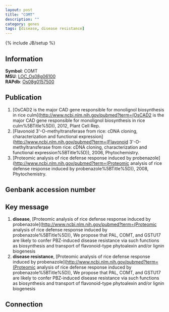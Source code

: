 ```yaml
---
layout: post
title: "COMT"
description: ""
category: genes
tags: [disease, disease resistance]
---
```

{% include JB/setup %}

## Information
__Symbol__: COMT  
__MSU__: [LOC_Os08g06100](http://rice.plantbiology.msu.edu/cgi-bin/ORF_infopage.cgi?orf=LOC_Os08g06100)  
__RAPdb__: [Os08g0157500](http://rapdb.dna.affrc.go.jp/viewer/gbrowse_details/irgsp1?name=Os08g0157500)  

## Publication
1. [OsCAD2 is the major CAD gene responsible for monolignol biosynthesis in rice culm](http://www.ncbi.nlm.nih.gov/pubmed?term=(OsCAD2 is the major CAD gene responsible for monolignol biosynthesis in rice culm%5BTitle%5D)), 2012, Plant Cell Rep.
2. [Flavonoid 3'-O-methyltransferase from rice: cDNA cloning, characterization and functional expression](http://www.ncbi.nlm.nih.gov/pubmed?term=(Flavonoid 3'-O-methyltransferase from rice: cDNA cloning, characterization and functional expression%5BTitle%5D)), 2006, Phytochemistry.
3. [Proteomic analysis of rice defense response induced by probenazole](http://www.ncbi.nlm.nih.gov/pubmed?term=(Proteomic analysis of rice defense response induced by probenazole%5BTitle%5D)), 2008, Phytochemistry.

## Genbank accession number

## Key message
1. __disease__, [Proteomic analysis of rice defense response induced by probenazole](http://www.ncbi.nlm.nih.gov/pubmed?term=(Proteomic analysis of rice defense response induced by probenazole%5BTitle%5D)),  We propose that PAL, COMT, and GSTU17 are likely to confer PBZ-induced disease resistance via such functions as biosynthesis and transport of flavonoid-type phytoalexin and/or lignin biogenesis
2. __disease resistance__, [Proteomic analysis of rice defense response induced by probenazole](http://www.ncbi.nlm.nih.gov/pubmed?term=(Proteomic analysis of rice defense response induced by probenazole%5BTitle%5D)),  We propose that PAL, COMT, and GSTU17 are likely to confer PBZ-induced disease resistance via such functions as biosynthesis and transport of flavonoid-type phytoalexin and/or lignin biogenesis

## Connection


